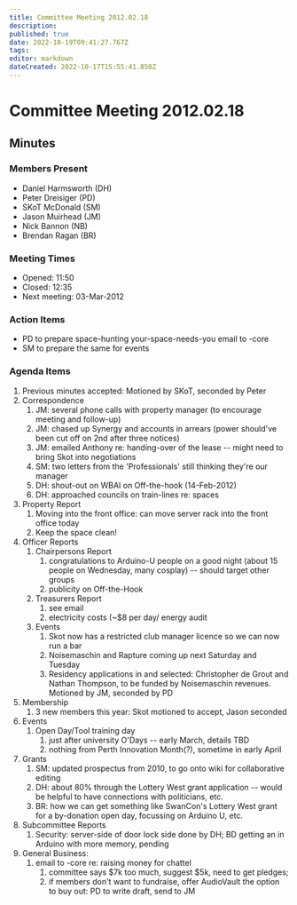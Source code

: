 ```yaml
---
title: Committee Meeting 2012.02.18
description: 
published: true
date: 2022-10-19T09:41:27.767Z
tags: 
editor: markdown
dateCreated: 2022-10-17T15:55:41.850Z
---
```


# Committee Meeting 2012.02.18

## Minutes

### Members Present

-   Daniel Harmsworth (DH)
-   Peter Dreisiger (PD)
-   SKoT McDonald (SM)
-   Jason Muirhead (JM)
-   Nick Bannon (NB)
-   Brendan Ragan (BR)

### Meeting Times

-   Opened: 11:50
-   Closed: 12:35
-   Next meeting: 03-Mar-2012

### Action Items

-   PD to prepare space-hunting your-space-needs-you email to -core
-   SM to prepare the same for events

### Agenda Items

1.  Previous minutes accepted: Motioned by SKoT, seconded by Peter
2.  Correspondence
    1.  JM: several phone calls with property manager (to encourage meeting and follow-up)
    2.  JM: chased up Synergy and accounts in arrears (power should've been cut off on 2nd after three notices)
    3.  JM: emailed Anthony re: handing-over of the lease -- might need to bring Skot into negotiations
    4.  SM: two letters from the 'Professionals' still thinking they're our manager
    5.  DH: shout-out on WBAI on Off-the-hook (14-Feb-2012)
    6.  DH: approached councils on train-lines re: spaces
3.  Property Report
    1.  Moving into the front office: can move server rack into the front office today
    2.  Keep the space clean!
4.  Officer Reports
    1.  Chairpersons Report
        1.  congratulations to Arduino-U people on a good night (about 15 people on Wednesday, many cosplay) -- should target other groups
        2.  publicity on Off-the-Hook
    2.  Treasurers Report
        1.  see email
        2.  electricity costs (\~\$8 per day/ energy audit
    3.  Events
        1.  Skot now has a restricted club manager licence so we can now run a bar
        2.  Noisemaschin and Rapture coming up next Saturday and Tuesday
        3.  Residency applications in and selected: Christopher de Grout and Nathan Thompson, to be funded by Noisemaschin revenues. Motioned by JM, seconded by PD
5.  Membership
    1.  3 new members this year: Skot motioned to accept, Jason seconded
6.  Events
    1.  Open Day/Tool training day
        1.  just after university O'Days -- early March, details TBD
        2.  nothing from Perth Innovation Month(?), sometime in early April
7.  Grants
    1.  SM: updated prospectus from 2010, to go onto wiki for collaborative editing
    2.  DH: about 80% through the Lottery West grant application -- would be helpful to have connections with politicians, etc.
    3.  BR: how we can get something like SwanCon's Lottery West grant for a by-donation open day, focussing on Arduino U, etc.
8.  Subcommittee Reports
    1.  Security: server-side of door lock side done by DH; BD getting an in Arduino with more memory, pending
9.  General Business:
    1.  email to -core re: raising money for chattel
        1.  committee says \$7k too much, suggest \$5k, need to get pledges;
        2.  if members don't want to fundraise, offer AudioVault the option to buy out: PD to write draft, send to JM
